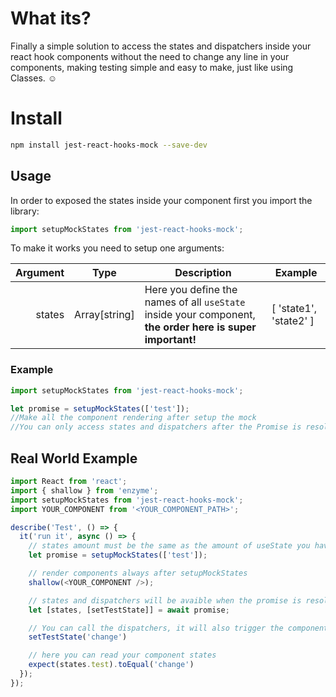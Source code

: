# What its?
Finally a simple solution to access the states and dispatchers inside your react hook components
without the need to change any line in your components, making testing simple and easy to make, just like using Classes. :relaxed:

# Install

```bash
npm install jest-react-hooks-mock --save-dev
```
## Usage

In order to exposed the states inside your component first you import the library:
```js
import setupMockStates from 'jest-react-hooks-mock';
```
To make it works you need to setup one arguments:

| Argument        | Type         | Description                             | Example      |
| ------------: | ------------ | ------------                            | ------------ |
| states  | Array[string] | Here you define the names of all ```useState``` inside your component, **the order here is super important!**   | [ 'state1', 'state2' ] |


### Example
```js
import setupMockStates from 'jest-react-hooks-mock';

let promise = setupMockStates(['test']);
//Make all the component rendering after setup the mock
//You can only access states and dispatchers after the Promise is resolved
```

## Real World Example

```js
import React from 'react';
import { shallow } from 'enzyme';
import setupMockStates from 'jest-react-hooks-mock';
import YOUR_COMPONENT from '<YOUR_COMPONENT_PATH>';

describe('Test', () => {
  it('run it', async () => {
    // states amount must be the same as the amount of useState you have in your Component
    let promise = setupMockStates(['test']);

    // render components always after setupMockStates 
    shallow(<YOUR_COMPONENT />);

    // states and dispatchers will be avaible when the promise is resolved
    let [states, [setTestState]] = await promise;

    // You can call the dispatchers, it will also trigger the component to rerender
    setTestState('change')

    // here you can read your component states
    expect(states.test).toEqual('change')
  });
});
```